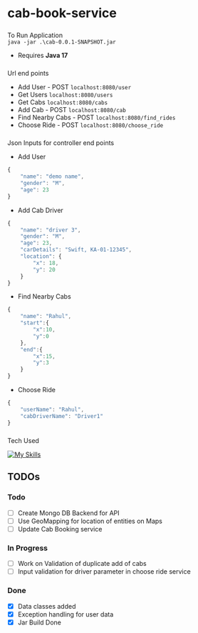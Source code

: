 # cab-book-service

#####
To Run Application
<br/>
```java -jar .\cab-0.0.1-SNAPSHOT.jar ```
* Requires **Java 17**<br/>


#####
Url end points
* Add User - POST 
```localhost:8080/user ```
* Get Users
```localhost:8080/users```
* Get Cabs
```localhost:8080/cabs```
* Add Cab - POST
```localhost:8080/cab ```
* Find Nearby Cabs - POST
```localhost:8080/find_rides ```
* Choose Ride - POST
``` localhost:8080/choose_ride ```


##### 
Json Inputs for controller end points
* Add User
```javascript
{
    "name": "demo name",
    "gender": "M",
    "age": 23
}
```

* Add Cab Driver
```javascript
{
    "name": "driver 3",
    "gender": "M",
    "age": 23,
    "carDetails": "Swift, KA-01-12345",
    "location": {
        "x": 18,
        "y": 20
    }
}
```

* Find Nearby Cabs
```javascript
{
    "name": "Rahul",
    "start":{
        "x":10,
        "y":0
    },
    "end":{
        "x":15,
        "y":3
    }
}
```

* Choose Ride 
```javascript
{
    "userName": "Rahul",
    "cabDriverName": "Driver1"
}
```



#####
Tech Used

[![My Skills](https://skills.thijs.gg/icons?i=java,spring,idea&theme=light)](https://skills.thijs.gg)


## TODOs

### Todo
- [ ] Create Mongo DB Backend for API
- [ ] Use GeoMapping for location of entities on Maps
- [ ] Update Cab Booking service

### In Progress
- [ ] Work on Validation of duplicate add of cabs
- [ ] Input validation for driver parameter in choose ride service

### Done
- [x] Data classes added
- [x] Exception handling for user data
- [x] Jar Build Done
